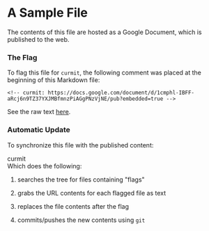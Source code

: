 <!-- curmit: https://docs.google.com/document/d/1UamfLkA-DvIVXPKoFQpSQDIUDANPTfyyXYMlUHmKpp4/pub?embedded=true -->



# A Sample File

The contents of this file are hosted as a Google Document, which is published
to the web.

### The Flag

To flag this file for `curmit`, the following comment was placed at the
beginning of this Markdown file:

    <!-- curmit: https://docs.google.com/document/d/1cmphl-IBFF-aRcj6n9TZ37YXJMBfmnzPiAGgPNzVjNE/pub?embedded=true -->    
See the raw text
[here](https://raw2.github.com/jacebrowning/curmit/master/docs/sample.md).

### Automatic Update

To synchronize this file with the published content:

   curmit    
Which does the following:

1. searches the tree for files containing "flags"

2. grabs the URL contents for each flagged file as text

3. replaces the file contents after the flag

3. commits/pushes the new contents using `git`
